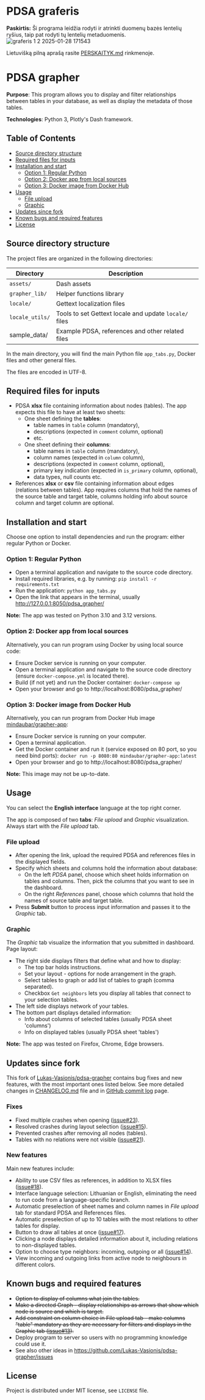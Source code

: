 # PDSA graferis

**Paskirtis:**
Ši programa leidžia rodyti ir atrinkti duomenų bazės lentelių ryšius, taip pat rodyti tų lentelių metaduomenis.
![graferis 1 2 2025-01-28 171543](https://github.com/user-attachments/assets/333ca660-5c57-4670-99c9-b1fca8b4839f)

Lietuvišką pilną aprašą rasite [PERSKAITYK.md](PERSKAITYK.md) rinkmenoje.

# PDSA grapher

**Purpose**:
This program allows you to display and filter relationships between 
tables in your database, as well as display the metadata of those tables.

**Technologies**:
Python 3, Plotly's Dash framework.

## Table of Contents
* [Source directory structure](#source-directory-structure)
* [Required files for inputs](#required-files-for-inputs)
* [Installation and start](#installation-and-start)
  * [Option 1: Regular Python](#option-1-regular-python)
  * [Option 2: Docker app from local sources](#option-2-docker-app-from-local-sources)
  * [Option 3: Docker image from Docker Hub](#option-3-docker-image-from-docker-hub)
* [Usage](#usage)
  * [File upload](#file-upload)
  * [Graphic](#graphic)
* [Updates since fork](#updates-since-fork)
* [Known bugs and required features](#known-bugs-and-required-features)
* [License](#license)


## Source directory structure
The project files are organized in the following directories:

| Directory       | Description                                            |
|-----------------|--------------------------------------------------------|
| `assets/`       | Dash assets                                            |
| `grapher_lib/`  | Helper functions library                               |
| `locale/`       | Gettext localization files                             |
| `locale_utils/` | Tools to set Gettext locale and update `locale/` files |
| sample_data/    | Example PDSA, references and other related files       |

In the main directory, you will find 
the main Python file `app_tabs.py`, Docker files and other general files. 

The files are encoded in UTF-8.


## Required files for inputs
* PDSA **xlsx** file containing information about nodes (tables). The app expects this file to have at least two sheets:
  * One sheet defining the **tables**:
    * table names in `table` column (mandatory),
    * descriptions (expected in `comment` column, optional)
    * etc.
  * One sheet defining their **columns**:
    * table names in `table` column (mandatory),
    * column names (expected in `column` column),
    * descriptions (expected in `comment` column, optional),
    * primary key indication (expected in `is_primary` column, optional),
    * data types, null counts etc.
* References **xlsx** or **csv** file containing information about edges (relations between tables). 
  App requires columns that hold the names of the source table and target table, 
  columns holding info about source column and target column are optional.


## Installation and start
Choose one option to install dependencies and run the program: either regular Python or Docker.

### Option 1: Regular Python
* Open a terminal application and navigate to the source code directory.
* Install required libraries, e.g. by running:
  `pip install -r requirements.txt`
* Run the application:
  `python app_tabs.py`
* Open the link that appears in the terminal, usually http://127.0.0.1:8050/pdsa_grapher/

**Note:** The app was tested on Python 3.10 and 3.12 versions.

### Option 2: Docker app from local sources
Alternatively, you can run program using Docker by using local source code:
* Ensure Docker service is running on your computer.
* Open a terminal application and navigate to the source code directory
  (ensure `docker-compose.yml` is located there).
* Build (if not yet) and run the Docker container:
  `docker-compose up`
* Open your browser and go to http://localhost:8080/pdsa_grapher/

### Option 3: Docker image from Docker Hub
Alternatively, you can run program from Docker Hub image [mindaubar/grapher-app](https://hub.docker.com/r/mindaubar/grapher-app):
* Ensure Docker service is running on your computer.
* Open a terminal application.
* Get the Docker container and run it (service exposed on 80 port, so you need bind ports):
  `docker run -p 8080:80 mindaubar/grapher-app:latest`
* Open your browser and go to http://localhost:8080/pdsa_grapher/

**Note:** This image may not be up-to-date.


## Usage
You can select the **English interface** language at the top right corner.

The app is composed of two **tabs**: *File upload* and *Graphic* visualization. Always start with the *File upload* tab.

### File upload
* After opening the link, upload the required PDSA and references files in the displayed fields.
* Specify which sheets and columns hold the information about database:
  * On the left _PDSA_ panel, choose which sheet holds information on tables and columns.
    Then, pick the columns that you want to see in the dashboard.  
  * On the right _References_ panel, choose which columns that hold the names of source table and target table.
* Press **Submit** button to process input information and passes it to the _Graphic_ tab.

### Graphic
The *Graphic* tab visualize the information that you submitted in dashboard. 
Page layout:
* The right side displays filters that define what and how to display:
  * The top bar holds instructions.
  * Set your layout - options for node arrangement in the graph.
  * Select tables to graph or add list of tables to graph (comma separated).
  * Checkbox `Get neighbors` lets you display all tables that connect to your selection tables.  
* The left side displays network of your tables.
* The bottom part displays detailed information:
  * Info about columns of selected tables (usually PDSA sheet 'columns')
  * Info on displayed tables (usually PDSA sheet 'tables')

**Note:** The app was tested on Firefox, Chrome, Edge browsers.

## Updates since fork
This fork of [Lukas-Vasionis/pdsa-grapher](https://github.com/Lukas-Vasionis/pdsa-grapher)
contains bug fixes and new features, with the most important ones listed below.
See more detailed changes in [CHANGELOG.md](CHANGELOG.md) file and in
[GitHub commit log](https://github.com/embar-/pdsa-grapher/commits/master/) page.

### Fixes
* Fixed multiple crashes when opening ([issue#23](https://github.com/Lukas-Vasionis/pdsa-grapher/issues/23)).
* Resolved crashes during layout selection ([issue#15](https://github.com/Lukas-Vasionis/pdsa-grapher/issues/15)).
* Prevented crashes after removing all nodes (tables).
* Tables with no relations were not visible ([issue#21](https://github.com/Lukas-Vasionis/pdsa-grapher/issues/21)).

### New features
Main new features include:
* Ability to use CSV files as references, in addition to XLSX files ([issue#18](https://github.com/Lukas-Vasionis/pdsa-grapher/issues/18)).
* Interface language selection: Lithuanian or English, eliminating the need to run code from a language-specific branch.
* Automatic preselection of sheet names and column names in *File upload* tab 
  for standard PDSA and References files.
* Automatic preselection of up to 10 tables with the most relations to other tables for display.
* Button to draw all tables at once ([issue#17](https://github.com/Lukas-Vasionis/pdsa-grapher/issues/17)).
* Clicking a node displays detailed information about it, including relations to non-displayed tables.
* Option to choose type neighbors: incoming, outgoing or all ([issue#14](https://github.com/Lukas-Vasionis/pdsa-grapher/issues/14)).
* View incoming and outgoing links from active node to neighbours in different colors.


## Known bugs and required features
* <del>Option to display of columns what join the tables.<del>
* <del>Make a directed Graph - display relationships as arrows that 
  show which node is source and which is target.<del>
* <del>Add constraint on column choice in File upload tab - make columns "table" mandatory 
  as they are necessary for filters and displays in the Graphic tab
  ([issue#13](https://github.com/Lukas-Vasionis/pdsa-grapher/issues/13)).<del>
* Deploy program to server so users with no programming knowledge could use it.
* See also other ideas in https://github.com/Lukas-Vasionis/pdsa-grapher/issues

## License
Project is distributed under MIT license, see `LICENSE` file.
